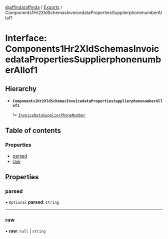[@affinda/affinda](../README.md) / [Exports](../modules.md) / Components1Hr2XldSchemasInvoicedataPropertiesSupplierphonenumberAllof1

# Interface: Components1Hr2XldSchemasInvoicedataPropertiesSupplierphonenumberAllof1

## Hierarchy

- **`Components1Hr2XldSchemasInvoicedataPropertiesSupplierphonenumberAllof1`**

  ↳ [`InvoiceDataSupplierPhoneNumber`](InvoiceDataSupplierPhoneNumber.md)

## Table of contents

### Properties

- [parsed](Components1Hr2XldSchemasInvoicedataPropertiesSupplierphonenumberAllof1.md#parsed)
- [raw](Components1Hr2XldSchemasInvoicedataPropertiesSupplierphonenumberAllof1.md#raw)

## Properties

### parsed

• `Optional` **parsed**: `string`

___

### raw

• **raw**: ``null`` \| `string`
